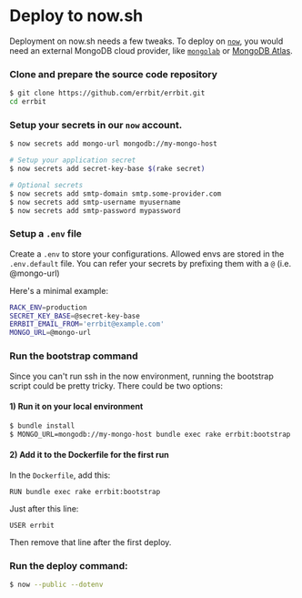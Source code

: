 # Deploy to now.sh

Deployment on now.sh needs a few tweaks.
To deploy on [`now`](https://now.sh), you would need an external MongoDB cloud provider, like [`mongolab`](https://mlab.com) or [MongoDB Atlas](https://www.mongodb.com/cloud/atlas).

### Clone and prepare the source code repository
```bash
$ git clone https://github.com/errbit/errbit.git
cd errbit
```

### Setup your secrets in our `now` account.
```bash
$ now secrets add mongo-url mongodb://my-mongo-host

# Setup your application secret
$ now secrets add secret-key-base $(rake secret)

# Optional secrets
$ now secrets add smtp-domain smtp.some-provider.com
$ now secrets add smtp-username myusername
$ now secrets add smtp-password mypassword
```

### Setup a `.env` file
Create a `.env` to store your configurations. Allowed envs are stored in the `.env.default` file. You can refer your secrets by prefixing them with a `@` (i.e. @mongo-url)

Here's a minimal example:
```bash
RACK_ENV=production
SECRET_KEY_BASE=@secret-key-base
ERRBIT_EMAIL_FROM='errbit@example.com'
MONGO_URL=@mongo-url
```
 
### Run the bootstrap command
Since you can't run ssh in the now environment, running the bootstrap script could be pretty tricky. There could be two options:

#### 1) Run it on your local environment

```bash
$ bundle install
$ MONGO_URL=mongodb://my-mongo-host bundle exec rake errbit:bootstrap
```

#### 2) Add it to the Dockerfile for the first run

In the `Dockerfile`, add this:

```Docker
RUN bundle exec rake errbit:bootstrap
```

Just after this line:

```Docker
USER errbit
```

Then remove that line after the first deploy.

### Run the deploy command:

```bash
$ now --public --dotenv
```
